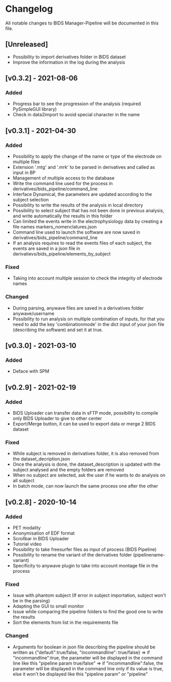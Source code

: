 # Changelog
All notable changes to BIDS Manager-Pipeline will be documented in this file.

## [Unreleased]
- Possibility to import derivatives folder in BIDS dataset
- Improve the information in the log during the analysis

## [v0.3.2] - 2021-08-06
### Added
- Progress bar to see the progression of the analysis (required PySimpleGUI library)
- Check in data2import to avoid special character in the name

## [v0.3.1] - 2021-04-30
### Added
- Possibility to apply the change of the name or type of the electrode on multiple files
- Extension '.mtg' and '.mrk' to be parsed in derivatives and called as input in BP
- Management of multiple access to the database
- Write the command line used for the process in derivatives/bids_pipeline/command_line
- Interface Dynamical, the parameters are updated according to the subject selection
- Possibility to write the results of the analysis in local directory
- Possibility to select subject that has not been done in previous analysis, and write automatically the results in this
folder
- Can limited the events write in the electrophysiology data by creating a file names markers_nomenclatures.json
- Command line used to launch the software are now saved in derivatives/bids_pipeline/command_line
- If an analysis requires to read the events files of each subject, the events are saved in a json file in derivatievs/bids_pipeline/elements_by_subject

### Fixed
- Taking into account multiple session to check the integrity of electrode names

### Changed
- During parsing, anywave files are saved in a derivatives folder anywave/username
- Possibility to run analysis on multiple combination of inputs, for that you need to add the key 'combinationmode' in
the dict input of your json file (describing the software) and set it at true.

## [v0.3.0] - 2021-03-10
### Added
- Deface with SPM

## [v0.2.9] - 2021-02-19
### Added
- BiDS Uploader can transfer data in sFTP mode, possibility to compile only BIDS Uploader to give to other center
- Export/Merge button, it can be used to export data or merge 2 BIDS dataset

### Fixed
- While subject is removed in derivatives folder, it is also removed from the dataset_decription.json
- Once the analysis is done, the dataset_description is updated with the subject analysed and the empty folders are removed
- When no subject are selected, ask the user if he wants to do analysis on all subject
- In batch mode, can now launch the same process one after the other

## [v0.2.8] - 2020-10-14
### Added
- PET modality
- Anonymisation of EDF format
- Scrollbar in BIDS Uploader
- Tutorial video
- Possibility to take freesurfer files as input of process (BIDS Pipeline)
- Possibility to rename the variant of the derivatives folder (pipelinename-variant)
- Specificity to anywave plugin to take into account montage file in the process


### Fixed
- Issue with phantom subject (If error in subject importation, subject won't be in the parsing)
- Adapting the GUI to small monitor
- Issue while comparing the pipeline folders to find the good one to write the results
- Sort the elements from list in the requirements file


### Changed
- Arguments for boolean in json file describing the pipeline should be written as {"default":true/false, "incommandline": true/false}
=> if "incommandline":true, the parameter will be displayed in the command line like this "pipeline param true/false"
=> if "incommandline":false, the parameter will be displayed in the command line only if its value is true, else it won't be displayed like this "pipeline param" or "pipeline"